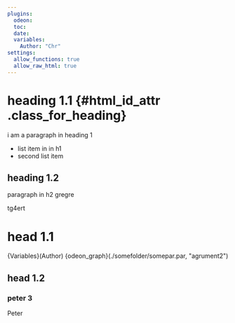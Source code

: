 ```yaml
---
plugins:
  odeon:
  toc:
  date:
  variables:
    Author: "Chr"
settings:
  allow_functions: true
  allow_raw_html: true
---
```


# heading 1.1 {#html_id_attr .class_for_heading}

i am a paragraph in heading 1

- list item in in h1
- second list item

## heading 1.2

paragraph in h2
gregre

tg4ert

# head 1.1
{Variables}(Author)
{odeon_graph}(./somefolder/somepar.par, "agrument2")

## head 1.2

### peter 3

Peter
